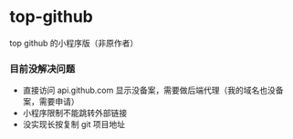 # top-github
top github 的小程序版（非原作者）

### 目前没解决问题
* 直接访问 api.github.com 显示没备案，需要做后端代理（我的域名也没备案，需要申请）
* 小程序限制不能跳转外部链接
* 没实现长按复制 git 项目地址
